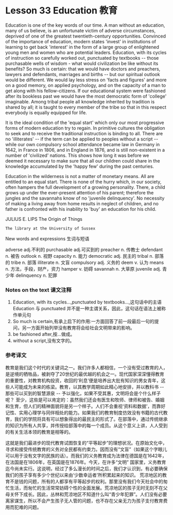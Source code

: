 # Lesson 33 Education 教育
Education is one of the key words of our time. A man without an education, many of us believe, is an unfortunate victim of adverse circumstances, deprived of one of the greatest twentieth-century opportunities. Convinced of the importance of education, modern states 'invest' in institutions of learning to get back 'interest' in the form of a large group of enlightened young men and women who are potential leaders. Education, with its cycles of instruction so carefully worked out, punctuated by textbooks -- those purchasable wells of wisdom - what would civilization be like without its benefits? So much is certain: that we would have doctors and preachers, lawyers and defendants, marriages and births -- but our spiritual outlook would be different. We would lay less stress on 'facts and figures' and more on a good memory, on applied psychology, and on the capacity of a man to get along with his fellow-citizens. If our educational system were fashioned after its bookless past we would have the most democratic form of 'college' imaginable. Among tribal people all knowledge inherited by tradition is shared by all; it is taught to every member of the tribe so that in this respect everybody is equally equipped for life.

It is the ideal condition of the 'equal start' which only our most progressive forms of modern education try to regain. In primitive cultures the obligation to seek and to receive the traditional instruction is binding to all. There are no 'illiterates' -- if the term can be applied to peoples without a script -- while our own compulsory school attendance became law in Germany in 1642, in France in 1806, and in England in 1876, and is still non-existent in a number of 'civilized' nations. This shows how long it was before we deemed it necessary to make sure that all our children could share in the knowledge accumulated by the 'happy few' during the past centuries.

Education in the wilderness is not a matter of monetary means. All are entitled to an equal start. There is none of the hurry which, in our society, often hampers the full development of a growing personality. There, a child grows up under the ever-present attention of his parent; therefore the jungles and the savannahs know of no 'juvenile delinquency'. No necessity of making a living away from home results in neglect of children, and no father is confronted with his inability to 'buy' an education for his child.

JULIUS E. LIPS The Origin of Things
	
	
	The library at the University of Sussex

New words and expressions 生词与短语

adverse adj.不利的
	purchasable adj.可买到的
	preacher n. 传教士
	defendant n. 被告
	outlook n. 视野
	capacity n. 能力
	democratic adj. 民主的
	tribal n. 部落的
	tribe n. 部落
	illiterate n. 文盲
	compulsory adj. 义务的
	deem v. 认为
	means n. 方法，手段，财产，资力
	hamper v. 妨碍
	savannah n. 大草原
	juvenile adj. 青少年
	delinquency n. 犯罪

### Notes on the text 课文注释

1. Education, with its cycles...,punctuated by textbooks...,这句话中的主语 Education 与 punctuated 并不是一种主谓关系，因此，这句话在语法上被称作单元句
2. So much is certain,有承上启下的作用:一方面回答了前一段最后一句的提问，另一方面开始列举没有教育将会给社会文明带来的影响。
3. be fashioned after,按...做成。
4. without a script,没有文字的。

### 参考译文

教育是我们这个时代的关键词之一。我们许多人都相信，一个没有受过教育的人，是逆境的牺牲品，被剥夺了20世纪的最优越的机会之一。现代国家深深懂得教育的重要性，对教育机构投资，收回的‘利息’便是培养出大批有知识的男女青年，这些人可能成为未来的栋梁。教育，以其教学周期如此精心地安排，并以教科书 -- 那些可以买到的智慧源泉 -- 予以强化，如果不受其惠，文明将会是个什么样子呢？ 至少，这些是可以肯定的：虽然我们还会有医生和牧师、律师和被告、婚姻和生育，但人们的精神面貌将是另一个样子。人们不会重视‘资料和数据’，而靠好记性、实用心理学与同伴相处的能力。如果我们的教育制度仿效没有书籍的古代教育，我们的学院将具有可以想象得出的最民主的形式了。在部落中，通过传统继承的知识为所有人共享，并传授给部落中的每一个成员。从这个意义上讲，人人受到的有关生活本领的教育是相等的。

这就是我们最进步的现代教育试图恢复的“平等起步”的理想状况。在原始文化中，寻求和接受传统教育的义务对全民都有约束力。因而没有“文盲”（如果这个字眼儿可以用于没有文字的民族的话）。而我们的义务教育成为法律在德国是在1642年，在法国是在1806年，在英国是在1876年。今天，在许多“文明” 国家里，义务教育迄今尚未实行。这说明，经过了多么漫长的时间之后，我们才认识到，有必要确保我们的孩子享有多少个世纪以来由‘少数幸运者’所积累起来的知识。 荒凉地区的教育不是钱的问题，所有的人都享有平等起步的权利。那里没有我们今天社会中的匆忙生活，而匆忙的生活常常妨碍个性的全面发展。荒凉地区的孩子无时无刻不在父母关怀下成长。因此，丛林和荒凉地区不知道什么叫“青少年犯罪”。人们没有必要离家谋生，所以不会产生孩子无人管的问题，也不存在父亲无力为孩子支付教育费用而犯难的问题。


